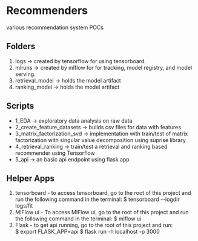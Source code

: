 # Recommenders
various recommendation system POCs

## Folders

1. logs -> created by tensorflow for using tensorboard. 
2. mlruns -> created by mlflow for for tracking, model registry, and model serving.
3. retrieval_model -> holds the model artifact
4. ranking_model -> holds the model artifact 

## Scripts

* 1_EDA -> exploratory data analysis on raw data
* 2_create_feature_datasets  -> builds csv files for data with features
* 3_matrix_factorization_svd -> implementation with train/test of matrix factorization with singular value decomposition using suprise library
* 4_retrieval_ranking -> train/test a retrieval and ranking based recommender using Tensorflow 
* 5_api -> an basic api endpoint using flask app

## Helper Apps
1. tensorboard - to access tensorboard, go to the root of this project and run the following command in the terminal:  $ tensorboard --logdir logs/fit
2. MlFlow ui - To access MlFlow ui, go to the root of this project and run the following command in the terminal: $ mlflow ui 
3. Flask - to get api running, go to the root of this project and run: <br/>
$ export FLASK_APP=api
$ flask run -h localhost -p 3000
